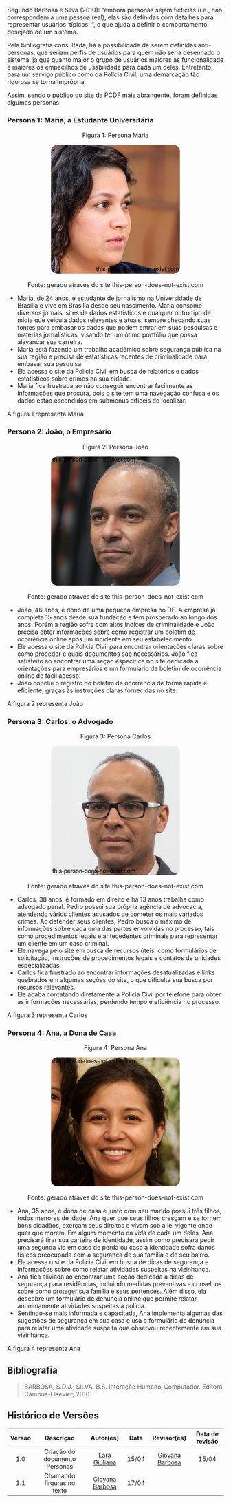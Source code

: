 Segundo Barbosa e Silva (2010): “embora personas sejam fictícias (i.e., não correspondem a uma pessoa real), elas são definidas com detalhes para representar usuários ‘típicos’ “, o que ajuda a definir o comportamento desejado de um sistema.

Pela bibliografia consultada, há a possibilidade de serem definidas anti-personas, que seriam perfis de usuários para quem não seria desenhado o sistema, já que quanto maior o grupo de usuários maiores as funcionalidade e maiores os empecilhos de usabilidade para cada um deles. Entretanto, para um serviço público como da Polícia Civil, uma demarcação tão rigorosa se torna imprópria.

Assim, sendo o público do site da PCDF mais abrangente, foram definidas algumas personas:
### Persona 1: Maria, a Estudante Universitária

<p style="text-align: center">Figura 1: Persona Maria</p>

<p style="text-align: center">
    <img src="../../assets/Analise_Requisitos/maria.jpeg" alt="maria" style="border-radius: 5%; width: 300px;"/>
</p>

<p style="text-align: center">Fonte: gerado através do site this-person-does-not-exist.com</p>

* Maria, de 24 anos, é estudante de jornalismo na Universidade de Brasília e vive em Brasília desde seu nascimento. Maria consome diversos jornais, sites de dados estatísticos e qualquer outro tipo de mídia que veicula dados relevantes e atuais, sempre checando suas fontes para embasar os dados que podem entrar em suas pesquisas e matérias jornalísticas, visando ter um ótimo portfólio que possa alavancar sua carreira.
* Maria está fazendo um trabalho acadêmico sobre segurança pública na sua região e precisa de estatísticas recentes de criminalidade para embasar sua pesquisa.
* Ela acessa o site da Polícia Civil em busca de relatórios e dados estatísticos sobre crimes na sua cidade.
* Maria fica frustrada ao não conseguir encontrar facilmente as informações que procura, pois o site tem uma navegação confusa e os dados estão escondidos em submenus difíceis de localizar.

A figura 1 representa Maria
### Persona 2: João, o Empresário

<p style="text-align: center">Figura 2: Persona João</p>

<p style="text-align: center">
    <img src="../../assets/Analise_Requisitos/joao.jpeg" alt="ababaab" style="border-radius: 5%; width: 300px;"/>
</p>

<p style="text-align: center">Fonte: gerado através do site this-person-does-not-exist.com</p>

* João, 46 anos, é dono de uma pequena empresa no DF. A empresa já completa 15 anos desde sua fundação e tem prosperado ao longo dos anos. Porém a região sofre com altos indices de criminalidade e João precisa obter informações sobre como registrar um boletim de ocorrência online após um incidente em seu estabelecimento.
* Ele acessa o site da Polícia Civil para encontrar orientações claras sobre como proceder e quais documentos são necessários.
João fica satisfeito ao encontrar uma seção específica no site dedicada a orientações para empresários e um formulário de boletim de ocorrência online de fácil acesso.
* João conclui o registro do boletim de ocorrência de forma rápida e eficiente, graças às instruções claras fornecidas no site.

A figura 2 representa João
### Persona 3: Carlos, o Advogado

<p style="text-align: center">Figura 3: Persona Carlos</p>

<p style="text-align: center">
    <img src="../../assets/Analise_Requisitos/carlos.jpeg" alt="ababaab" style="border-radius: 5%; width: 300px;"/>
</p>

<p style="text-align: center">Fonte: gerado através do site this-person-does-not-exist.com</p>

* Carlos, 38 anos, é formado em direito e há 13 anos trabalha como advogado penal. Pedro possui sua própria agência de advocacia, atendendo vários clientes acusados de cometer os mais variados crimes. Ao defender seus clientes, Pedro busca o máximo de informações sobre cada uma das partes envolvidas no processo, tais como procedimentos legais e antecedentes criminais para representar um cliente em um caso criminal.
* Ele navega pelo site em busca de recursos úteis, como formulários de solicitação, instruções de procedimentos legais e contatos de unidades especializadas.
* Carlos fica frustrado ao encontrar informações desatualizadas e links quebrados em algumas seções do site, o que dificulta sua busca por recursos relevantes.
* Ele acaba contatando diretamente a Polícia Civil por telefone para obter as informações necessárias, perdendo tempo e eficiência no processo.

A figura 3 representa Carlos
### Persona 4: Ana, a Dona de Casa

<p style="text-align: center">Figura 4: Persona Ana</p>

<p style="text-align: center">
    <img src="../../assets/Analise_Requisitos/ana.jpeg" alt="ababaab" style="border-radius: 5%; width: 300px;"/>
</p>

<p style="text-align: center">Fonte: gerado através do site this-person-does-not-exist.com</p>

* Ana, 35 anos, é dona de casa e junto com seu marido possui três filhos, todos menores de idade. Ana quer que seus filhos cresçam e se tornem bons cidadãos, exerçam seus direitos e vivam sob a lei vigente onde quer que morem. Em algum momento da vida de cada um deles, Ana precisará tirar sua carteira de identidade, assim como precisará pedir uma segunda via em caso de perda ou caso a identidade sofra danos físicos preocupada com a segurança de sua família e de seu bairro.
* Ela acessa o site da Polícia Civil em busca de dicas de segurança e informações sobre como relatar atividades suspeitas na vizinhança.
* Ana fica aliviada ao encontrar uma seção dedicada a dicas de segurança para residências, incluindo medidas preventivas e conselhos sobre como proteger sua família e seus pertences. Além disso, ela descobre um formulário de denúncia online que permite relatar anonimamente atividades suspeitas à polícia.
* Sentindo-se mais informada e capacitada, Ana implementa algumas das sugestões de segurança em sua casa e usa o formulário de denúncia para relatar uma atividade suspeita que observou recentemente em sua vizinhança.

A figura 4 representa Ana

## Bibliografia
> BARBOSA, S.D.J.; SILVA, B.S. Interação Humano-Computador. Editora Campus-Elsevier, 2010.

## Histórico de Versões

| Versão |          Descrição              |     Autor(es)      |      Data      |   Revisor(es)     |    Data de revisão    |  
|:------:|:-------------------------------:|:--------------:|:--------------:|:-------------:|:---------------------:|
|  1.0   | Criação do documento Personas                   |   [Lara Giuliana](https://github.com/gravelylara)     |   15/04   |[Giovana Barbosa](https://github.com/gio221)   |15/04|
|  1.1   | Chamando firguras no texto                   |  [Giovana Barbosa](https://github.com/gio221)   |   17/04   |   ||

